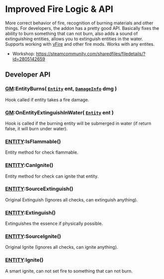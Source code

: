 # Improved Fire Logic & API
More correct behavior of fire, recognition of burning materials and other things. For developers, the addon has a pretty good API.
Basically fixes the ability to burn something that can not burn, also adds a sound of extinguishing entities, allows you to extinguish entities in the water.
Supports working with [vFire](https://steamcommunity.com/sharedfiles/filedetails/?id=1525218777) and other fire mods.
Works with any entites.

- Workshop: https://steamcommunity.com/sharedfiles/filedetails/?id=2805142659

## Developer API
### [GM](https://wiki.facepunch.com/gmod/GM_Hooks):EntityBurns( [`Entity`](https://wiki.facepunch.com/gmod/Entity) ent, [`DamageInfo`](https://wiki.facepunch.com/gmod/Global.DamageInfo) dmg )
Hook called if entity takes a fire damage.

### [GM](https://wiki.facepunch.com/gmod/GM_Hooks):OnEntityExtinguishInWater( [`Entity`](https://wiki.facepunch.com/gmod/Entity) ent )
Hook is called if the burning entity will be submerged in water (if return false, it will burn under water).

### [ENTITY](https://wiki.facepunch.com/gmod/Entity):IsFlammable()
Entity method for check flammable.

### [ENTITY](https://wiki.facepunch.com/gmod/Entity):CanIgnite()
Entity method for check can ignite that entity.

### [ENTITY](https://wiki.facepunch.com/gmod/Entity):SourceExtinguish()
Original Extinguish (Ignores all checks, can extinguish anything).

### [ENTITY](https://wiki.facepunch.com/gmod/Entity):Extinguish()
Extinguishes the essence if physically possible.

### [ENTITY](https://wiki.facepunch.com/gmod/Entity):SourceIgnite()
Original Ignite (Ignores all checks, can ignite anything).

### [ENTITY](https://wiki.facepunch.com/gmod/Entity):Ignite()
A smart ignite, can not set fire to something that can not burn.
